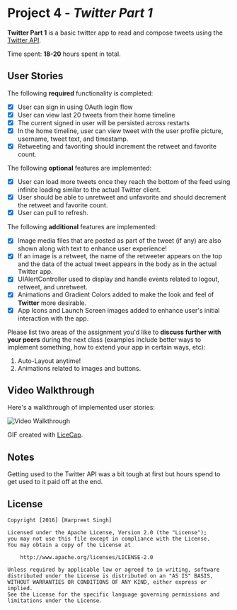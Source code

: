 # Project 4 - *Twitter Part 1*

**Twitter Part 1** is a basic twitter app to read and compose tweets using the [Twitter API](https://apps.twitter.com/).

Time spent: **18-20** hours spent in total.

## User Stories

The following **required** functionality is completed:

- [x] User can sign in using OAuth login flow
- [x] User can view last 20 tweets from their home timeline
- [x] The current signed in user will be persisted across restarts
- [x] In the home timeline, user can view tweet with the user profile picture, username, tweet text, and timestamp.
- [x] Retweeting and favoriting should increment the retweet and favorite count.

The following **optional** features are implemented:

- [x] User can load more tweets once they reach the bottom of the feed using infinite loading similar to the actual Twitter client.
- [x] User should be able to unretweet and unfavorite and should decrement the retweet and favorite count.
- [x] User can pull to refresh.

The following **additional** features are implemented:

- [x] Image media files that are posted as part of the tweet (if any) are also shown along with text to enhance user experience!
- [x] If an image is a retweet, the name of the retweeter appears on the top and the data of the actual tweet appears in the body as in the actual Twitter app.
- [x] UIAlertController used to display and handle events related to logout, retweet, and unretweet.
- [x] Animations and Gradient Colors added to make the look and feel of **Twitter** more desirable.
- [x] App Icons and Launch Screen images added to enhance user's initial interaction with the app.

Please list two areas of the assignment you'd like to **discuss further with your peers** during the next class (examples include better ways to implement something, how to extend your app in certain ways, etc):

1. Auto-Layout anytime!
2. Animations related to images and buttons.

## Video Walkthrough 

Here's a walkthrough of implemented user stories:

<img src='http://i.imgur.com/B7gyGsi.gif' title='Video Walkthrough' width='' alt='Video Walkthrough' />

GIF created with [LiceCap](http://www.cockos.com/licecap/).

## Notes

Getting used to the Twitter API was a bit tough at first but hours spend to get used to it paid off at the end.

## License

    Copyright [2016] [Harpreet Singh]

    Licensed under the Apache License, Version 2.0 (the "License");
    you may not use this file except in compliance with the License.
    You may obtain a copy of the License at

        http://www.apache.org/licenses/LICENSE-2.0

    Unless required by applicable law or agreed to in writing, software
    distributed under the License is distributed on an "AS IS" BASIS,
    WITHOUT WARRANTIES OR CONDITIONS OF ANY KIND, either express or implied.
    See the License for the specific language governing permissions and
    limitations under the License.
